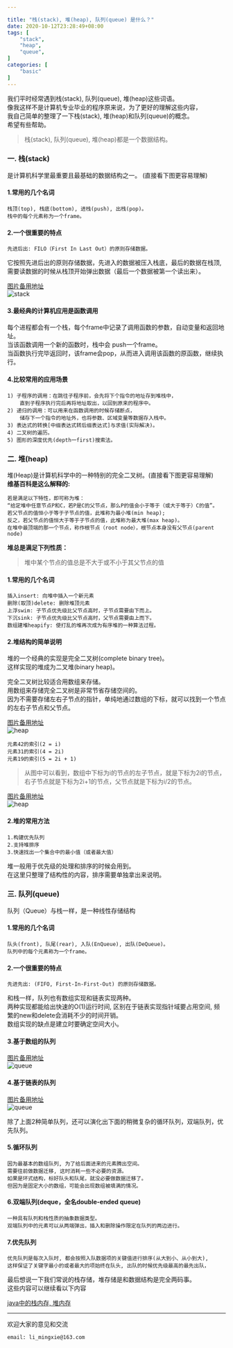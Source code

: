 ```yaml
---

title: "栈(stack), 堆(heap), 队列(queue) 是什么？"
date: 2020-10-12T23:28:49+08:00
tags: [
    "stack",
    "heap",
    "queue",
]
categories: [
    "basic"
]
---
```


我们平时经常遇到栈(stack), 队列(queue), 堆(heap)这些词语。  
像我这样不是计算机专业毕业的程序原来说，为了更好的理解这些内容，  
我自己简单的整理了一下栈(stack), 堆(heap)和队列(queue)的概念。  
希望有些帮助。<!--more-->    

> 栈(stack), 队列(queue), 堆(heap)都是一个数据结构。

### **一. 栈(stack)**  
是计算机科学里最重要且最基础的数据结构之一。 (直接看下图更容易理解) 

#### **1.常用的几个名词** 
```
栈顶(top), 栈底(bottom), 进栈(push), 出栈(pop)。  
栈中的每个元素称为一个frame。 
```

#### **2.一个很重要的特点**  
```
先进后出: FILO（First In Last Out）的原则存储数据。
```
它按照先进后出的原则存储数据，先进入的数据被压入栈底，最后的数据在栈顶,  
需要读数据的时候从栈顶开始弹出数据（最后一个数据被第一个读出来）。  

[图片备用地址](https://limingxie.github.io/images/basic/stack_1.png)  
![stack](https://mingxie-blog.oss-cn-beijing.aliyuncs.com/image/basic/stack_1.png)

#### **3.最经典的计算机应用是函数调用** 
每个进程都会有一个栈，每个frame中记录了调用函数的参数，自动变量和返回地址。  
当该函数调用一个新的函数时，栈中会 push一个frame。  
当函数执行完毕返回时，该frame会pop，从而进入调用该函数的原函数，继续执行。  

#### **4.比较常用的应用场景**  
    1) 子程序的调用：在跳往子程序前，会先将下个指令的地址存到堆栈中，  
        直到子程序执行完后再将地址取出，以回到原来的程序中。  
    2) 递归的调用：可以用来在函数调用的时候存储断点，  
        储存下一个指令的地址外，也将参数、区域变量等数据存入栈中。  
    3) 表达式的转换[中缀表达式转后缀表达式]与求值(实际解决)。  
    4) 二叉树的遍历。  
    5) 图形的深度优先(depth一first)搜索法。  

### **二. 堆(heap)**  
堆(Heap)是计算机科学中的一种特别的完全二叉树。(直接看下图更容易理解)  
**维基百科是这么解释的:** 
```
若是满足以下特性，即可称为堆：  
“给定堆中任意节点P和C，若P是C的父节点，那么P的值会小于等于（或大于等于）C的值”。  
若父节点的值恒小于等于子节点的值，此堆称为最小堆(min heap);  
反之，若父节点的值恒大于等于子节点的值，此堆称为最大堆(max heap)。  
在堆中最顶端的那一个节点，称作根节点（root node），根节点本身没有父节点(parent node)  
```

**堆总是满足下列性质：**  

> 堆中某个节点的值总是不大于或不小于其父节点的值

#### **1.常用的几个名词** 
```
插入insert: 向堆中插入一个新元素
删除(取顶)delete: 删除堆顶元素	
上浮swim: 子节点优先级比父节点高时，子节点需要由下而上。
下沉sink: 子节点优先级比父节点高时，父节点需要由上而下。
数组建堆heapify: 使打乱的堆再次成为有序堆的一种算法过程。
```

#### **2.堆结构的简单说明** 
堆的一个经典的实现是完全二叉树(complete binary tree)。  
这样实现的堆成为二叉堆(binary heap)。 

完全二叉树比较适合用数组来存储。  
用数组来存储完全二叉树是非常节省存储空间的。  
因为不需要存储左右子节点的指针，单纯地通过数组的下标，就可以找到一个节点的左右子节点和父节点。

[图片备用地址](https://limingxie.github.io/images/basic/heap_1.png)  
![heap](https://mingxie-blog.oss-cn-beijing.aliyuncs.com/image/basic/heap_1.png)

```
元素42的索引(2 = i)   
元素31的索引(4 = 2i)   
元素19的索引(5 = 2i + 1)
```

> 从图中可以看到，数组中下标为i的节点的左子节点，就是下标为2i的节点，右子节点就是下标为2i+1的节点，父节点就是下标为i/2的节点。

[图片备用地址](https://limingxie.github.io/images/basic/heap_2.png)  
![heap](https://mingxie-blog.oss-cn-beijing.aliyuncs.com/image/basic/heap_2.png)

#### **2.堆的常用方法** 
    1.构建优先队列
    2.支持堆排序
    3.快速找出一个集合中的最小值（或者最大值）

堆一般用于优先级的处理和排序的时候会用到。  
在这里只整理了结构性的内容，排序需要单独拿出来说明。

### **三. 队列(queue)**  
队列（Queue）与栈一样，是一种线性存储结构

#### **1.常用的几个名词** 
```  
队头(front), 队尾(rear), 入队(EnQueue), 出队(DeQueue)。  
队列中的每个元素称为一个frame。 
```

#### **2.一个很重要的特点**  
```
先进先出: (FIFO, First-In-First-Out) 的原则存储数据。  
```
和栈一样，队列也有数组实现和链表实现两种。  
两种实现都能给出快速的O(1)运行时间, 区别在于链表实现指针域要占用空间, 频繁的new和delete会消耗不少的时间开销。  
数组实现的缺点是建立时要确定空间大小。

#### **3.基于数组的队列**  
[图片备用地址](https://limingxie.github.io/images/basic/queue.png)  
![queue](https://mingxie-blog.oss-cn-beijing.aliyuncs.com/image/basic/queue.png)

#### **4.基于链表的队列**  
[图片备用地址](https://limingxie.github.io/images/basic/queue_1.png)  
![queue](https://mingxie-blog.oss-cn-beijing.aliyuncs.com/image/basic/queue_1.png)

除了上面2种简单队列，还可以演化出下面的稍微复杂的循环队列，双端队列，优先队列。

#### **5.循环队列**  
    因为最基本的数组队列, 为了给后面进来的元素腾出空间。  
    需要往前做数据迁移, 这时消耗一些不必要的资源。  
    如果是环式结构，标好队头和队尾，就没必要做数据迁移了。  
    但因为是固定大小的数组，可能会出现数组被填满的情况。  

#### **6.双端队列(deque，全名double-ended queue)** 
    一种具有队列和栈性质的抽象数据类型。  
    双端队列中的元素可以从两端弹出，插入和删除操作限定在队列的两边进行。

#### **7.优先队列**  
    优先队列是每次入队时, 都会按照入队数据项的关键值进行排序(从大到小、从小到大),   
    这样保证了关键字最小的或者最大的项始终在队头, 出队的时候优先级最高的最先出队，


最后想说一下我们常说的栈存储，堆存储是和数据结构是完全两码事。  
这些内容可以继续看以下内容

[java中的栈内存, 堆内存](https://limingxie.github.io/java/java_stack_heap/)

----------------------------------------------
欢迎大家的意见和交流

`email: li_mingxie@163.com`